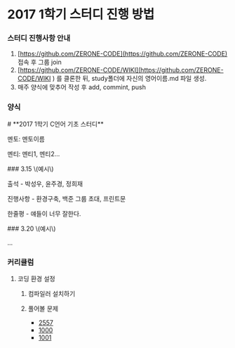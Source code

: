 # 2017 1학기 스터디 진행 방법

### 스터디 진행사항 안내

1. [https://github.com/ZERONE-CODE](https://github.com/ZERONE-CODE) 접속 후 그룹 join
2. [https://github.com/ZERONE-CODE/WIKI](https://github.com/ZERONE-CODE/WIKI ) 를 클론한 뒤, study폴더에 자신의 영어이름.md 파일 생성.
3. 매주  양식에 맞추어 작성 후 add, commint, push

### 양식

\# \*\*2017 1학기 C언어 기초 스터디\*\*



멘토: 멘토이름



멘티: 멘티1, 멘티2...



\#\#\# 3.15 \\(예시\\)



출석 - 박성우, 윤주경, 정희재



진행사항 - 환경구축, 백준 그룹 초대, 프린트문



한줄평 - 얘들이 너무 잘한다.



\#\#\# 3.20 \\(예시\\)



...



### 커리큘럼

1. 코딩 환경 설정

   1. 컴파일러 설치하기

   2. 풀어볼 문제

      * [2557](http://www.acmicpc.net/problem/2557)
      * [1000](http://www.acmicpc.net/problem/1000/)
      * [1001](http://www.acmicpc.net/problem/1001/)



